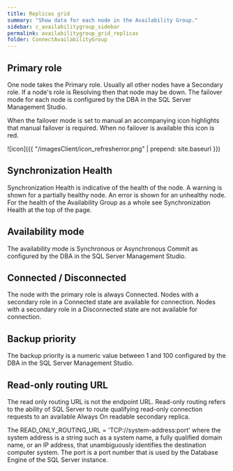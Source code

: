 ```yaml
---
title: Replicas grid
summary: "Show data for each node in the Availability Group."
sidebar: c_availabilitygroup_sidebar
permalink: availabilitygroup_grid_replicas
folder: ConnectAvailabilityGroup
---
```





## Primary role

One node takes the Primary role. Usually all other nodes have a Secondary role. If a node's role is Resolving then that node may be down.
The failover mode for each node is configured by the DBA in the SQL Server Management Studio.

 When the failover mode is set to manual an accompanying icon highlights that manual failover is required. When no failover is available this icon is red.

 ![icon]({{ "/imagesClient/icon_refresherror.png" | prepend: site.baseurl }})

## Synchronization Health

Synchronization Health is indicative of the health of the node. A warning is shown for a partially healthy node. An error is shown for an unhealthy node. For the health of the Availability Group as a whole see Synchronization Health at the top of the page.

## Availability mode

The availability mode is Synchronous or Asynchronous Commit as configured by the DBA in the SQL Server Management Studio.

## Connected / Disconnected

The node with the primary role is always Connected. Nodes with a secondary role in a Connected state are available for connection. Nodes with a secondary role in a Disconnected state are not available for connection.

## Backup priority

The backup priority is a numeric value between 1 and 100 configured by the DBA in the SQL Server Management Studio.

## Read-only routing URL

The read only routing URL is not the endpoint URL. Read-only routing refers to the ability of SQL Server to route qualifying read-only connection requests to an available Always On readable secondary replica.

The READ_ONLY_ROUTING_URL = 'TCP://system-address:port' where the system address is a string such as a system name, a fully qualified domain name, or an IP address, that unambiguously identifies the destination computer system. The port is a port number that is used by the Database Engine of the SQL Server instance.
